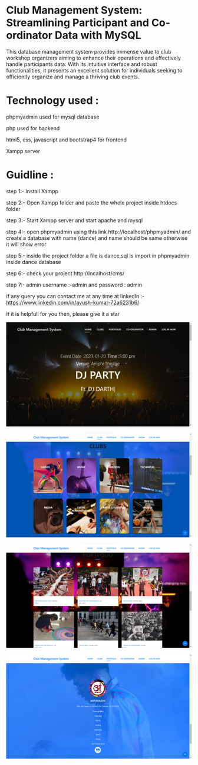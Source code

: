 # Club Management System: Streamlining Participant and Co-ordinator Data with MySQL
This database management system provides immense value to club workshop organizers aiming to enhance their operations and effectively handle participants data. With its intuitive interface and robust functionalities, it presents an excellent solution for individuals seeking to efficiently organize and manage a thriving club events.
# Technology used :
phpmyadmin used for mysql database

php used for backend

html5, css, javascript and bootstrap4 for frontend

Xampp server
# Guidline :

step 1:- Install Xampp

step 2:- Open Xampp folder and paste the whole project inside htdocs folder

step 3:- Start Xampp server and start apache and mysql

step 4:- open phpmyadmin using this link http://localhost/phpmyadmin/ and create a database with name (dance) and name should be same otherwise it will show error

step 5:- inside the project folder a file is dance.sql is import in phpmyadmin inside dance database

step 6:- check your project http://localhost/cms/

step 7:- admin username :-admin and password : admin

if any query you can contact me at any time at linkedIn :- https://www.linkedin.com/in/ayush-kumar-72a6231b6/

If it is helpfull for you then, please give it a star


![Homepage](./readmeIMG/image.png)

![Clubs](./readmeIMG/image-1.png)

![Portfolio](./readmeIMG/image-2.png)

![Footer](./readmeIMG/image-3.png)